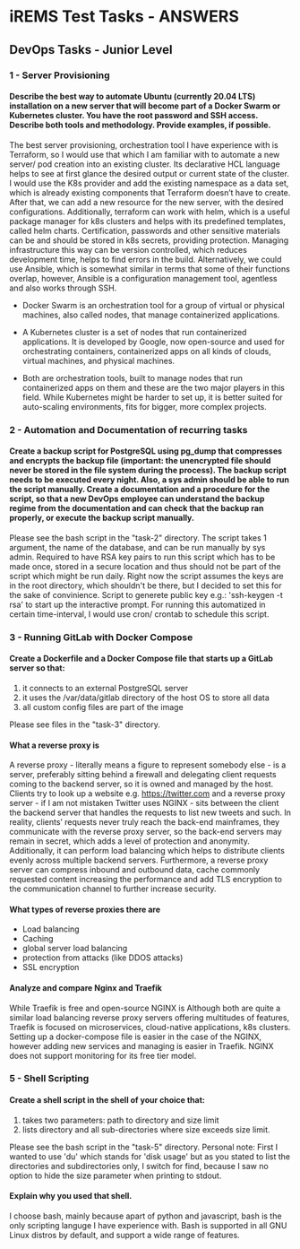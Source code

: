 # iREMS Test Tasks - ANSWERS

## DevOps Tasks - Junior Level

### 1 - Server Provisioning

#### Describe the best way to automate Ubuntu (currently 20.04 LTS) installation on a new server that will become part of a Docker Swarm or Kubernetes cluster. You have the root password and SSH access. Describe both tools and methodology. Provide examples, if possible.

The best server provisioning, orchestration tool I have experience with is Terraform, so I would use that which I am familiar with to automate a new server/ pod creation into an existing cluster. Its declarative HCL language helps to see at first glance the desired output or current state of the cluster. I would use the K8s provider and add the existing namespace as a data set, which is already existing components that Terraform doesn’t have to create. After that, we can add a new resource for the new server, with the desired configurations. Additionally, terraform can work with helm, which is a useful package manager for k8s clusters and helps with its predefined templates, called helm charts. Certification, passwords and other sensitive materials can be and should be stored in k8s secrets, providing protection. Managing infrastructure this way can be version controlled, which reduces development time, helps to find errors in the build. Alternatively, we could use Ansible, which is somewhat similar in terms that some of their functions overlap, however, Ansible is a configuration management tool, agentless and also works through SSH.

- Docker Swarm is an orchestration tool for a group of virtual or physical machines, also called nodes, that manage containerized applications.

- A Kubernetes cluster is a set of nodes that run containerized applications. It is developed by Google, now open-source and used for orchestrating containers, containerized apps on all kinds of clouds, virtual machines, and physical machines.
- Both are orchestration tools, built to manage nodes that run containerized apps on them and these are the two major players in this field. While Kubernetes might be harder to set up, it is better suited for auto-scaling environments, fits for bigger, more complex projects.

### 2 - Automation and Documentation of recurring tasks

#### Create a backup script for PostgreSQL using pg_dump that compresses and encrypts the backup file (important: the unencrypted file should never be stored in the file system during the process). The backup script needs to be executed every night. Also, a sys admin should be able to run the script manually. Create a documentation and a procedure for the script, so that a new DevOps employee can understand the backup regime from the documentation and can check that the backup ran properly, or execute the backup script manually.

Please see the bash script in the "task-2" directory.
The script takes 1 argument, the name of the database, and can be run manually by sys admin. Required to have RSA key pairs to run this script which has to be made once, stored in a secure location and thus should not be part of the script which might be run daily. Right now the script assumes the keys are in the root directory, which shouldn't be there, but I decided to set this for the sake of convinience.
Script to generete public key e.g.: 'ssh-keygen -t rsa' to start up the interactive prompt.
For running this automatized in certain time-interval, I would use cron/ crontab to schedule this script.

### 3 - Running GitLab with Docker Compose

#### Create a Dockerfile and a Docker Compose file that starts up a GitLab server so that:

1. it connects to an external PostgreSQL server
2. it uses the /var/data/gitlab directory of the host OS to store all data
3. all custom config files are part of the image

Please see files in the "task-3" directory.

#### What a reverse proxy is

A reverse proxy - literally means a figure to represent somebody else - is a server, preferably sitting behind a firewall and delegating client requests coming to the backend server, so it is owned and managed by the host. Clients try to look up a website e.g. https://twitter.com and a reverse proxy server - if I am not mistaken Twitter uses NGINX - sits between the client the backend server that handles the requests to list new tweets and such. In reality, clients’ requests never truly reach the back-end mainframes, they communicate with the reverse proxy server, so the back-end servers may remain in secret, which adds a level of protection and anonymity. Additionally, it can perform load balancing which helps to distribute clients evenly across multiple backend servers. Furthermore, a reverse proxy server can compress inbound and outbound data, cache commonly requested content increasing the performance and add TLS encryption to the communication channel to further increase security.

#### What types of reverse proxies there are

- Load balancing
- Caching
- global server load balancing
- protection from attacks (like DDOS attacks)
- SSL encryption

#### Analyze and compare Nginx and Traefik

While Traefik is free and open-source NGINX is Although both are quite a similar load balancing reverse proxy servers offering multitudes of features, Traefik is focused on microservices, cloud-native applications, k8s clusters. Setting up a docker-compose file is easier in the case of the NGINX, however adding new services and managing is easier in Traefik. NGINX does not support monitoring for its free tier model.

### 5 - Shell Scripting

#### Create a shell script in the shell of your choice that:

1. takes two parameters: path to directory and size limit
2. lists directory and all sub-directories where size exceeds size limit.

Please see the bash script in the "task-5" directory.
Personal note: First I wanted to use 'du' which stands for 'disk usage' but as you stated to list the directories and subdirectories only, I switch for find, because I saw no option to hide the size parameter when printing to stdout.

#### Explain why you used that shell.

I choose bash, mainly because apart of python and javascript, bash is the only scripting languge I have experience with. Bash is supported in all GNU Linux distros by default, and support a wide range of features.
